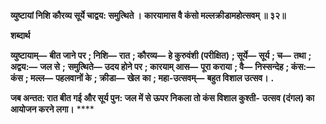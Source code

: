 **व्युष्टायां निशि कौरव्य सूर्ये चाद्वय: समुत्थिते ।** **कारयामास वै कंसो मल्लक्रीडामहोत्सवम् ॥ ३२॥** 

**शब्दार्थ** 

**व्युष्टायाम्—** **बीत जाने पर** **; निशि—** **रात** **; कौरव्य—** **हे कुरुवंशी (परीक्षित)** **; सूर्ये—** **सूर्य** **; च—** **तथा** **; अद्वय:—** **जल से** **;** **समुत्थिते—** **उदय होने पर** **; कारयाम् आस—** **पूरा कराया** **; वै—** **निस्सन्देह** **; कंस:—** **कंस** **; मल्ल—** **पहलवानों के** **; क्रीडा—** **खेल** **का** **; महा-उत्सवम्—** **बहुत विशाल उत्सव।** **.** 

**जब अन्तत: रात बीत गई और सूर्य पुन: जल में से ऊपर निकला तो कंस विशाल कुश्ती-** **उत्सव (दंगल) का आयोजन करने लगा।** **** 